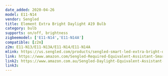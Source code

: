 ```yaml
---
date_added: 2020-04-26
model: E11-N14
vendor: Sengled
title: Element Extra Bright Daylight A19 Bulb
category: bulb
supports: on/off, brightness
zigbeemodel: ['E11-N14','E11-N14A']
compatible: [z2m]
z2m: E11-N13/E11-N13A/E11-N14/E11-N14A
mlink: https://us.sengled.com/products/sengled-smart-led-extra-bright-daylight-a19-bulb
link: https://www.amazon.com/Sengled-Required-Equivalent-Assistant-SmartThings/dp/B07QDVC69G
link2: https://www.amazon.com.au/Sengled-Daylight-Equivalent-Assistant-SmartThings/dp/B07QDVC69G
link3: 
---
```


